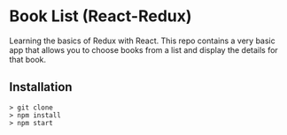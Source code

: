 # Book List (React-Redux)

Learning the basics of Redux with React. This repo contains a very basic app that allows you to choose books from a list
and display the details for that book.

## Installation

```
> git clone
> npm install
> npm start
```
